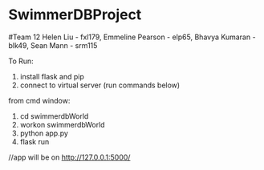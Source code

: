 # SwimmerDBProject

#Team 12 
Helen Liu - fxl179, 
Emmeline Pearson - elp65,
Bhavya Kumaran - blk49, 
Sean Mann - srm115

To Run: 
1. install flask and pip 
2. connect to virtual server (run commands below) 

from cmd window: 
  1. cd swimmerdbWorld 
  2. workon swimmerdbWorld
  3. python app.py
  4. flask run
  
//app will be on http://127.0.0.1:5000/
